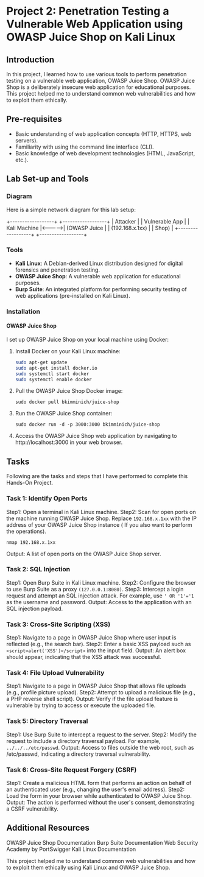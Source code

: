 # Project 2: Penetration Testing a Vulnerable Web Application using OWASP Juice Shop on Kali Linux

## Introduction
In this project, I learned how to use various tools to perform penetration testing on a vulnerable web application, OWASP Juice Shop. OWASP Juice Shop is a deliberately insecure web application for educational purposes. This project helped me to understand common web vulnerabilities and how to exploit them ethically.

## Pre-requisites
- Basic understanding of web application concepts (HTTP, HTTPS, web servers).
- Familiarity with using the command line interface (CLI).
- Basic knowledge of web development technologies (HTML, JavaScript, etc.).

## Lab Set-up and Tools

### Diagram
Here is a simple network diagram for this lab setup:

+------------------+ +------------------+
| Attacker | | Vulnerable App |
| Kali Machine |<----->| (OWASP Juice |
| (192.168.x.1xx) | | Shop) |
+------------------+ +------------------+


### Tools
- **Kali Linux**: A Debian-derived Linux distribution designed for digital forensics and penetration testing.
- **OWASP Juice Shop**: A vulnerable web application for educational purposes.
- **Burp Suite**: An integrated platform for performing security testing of web applications (pre-installed on Kali Linux).

### Installation
#### OWASP Juice Shop
I set up OWASP Juice Shop on your local machine using Docker:
1. Install Docker on your Kali Linux machine:
   ```sh
   sudo apt-get update
   sudo apt-get install docker.io
   sudo systemctl start docker
   sudo systemctl enable docker
   ```

2. Pull the OWASP Juice Shop Docker image:
   ```
   sudo docker pull bkimminich/juice-shop
   ```
3. Run the OWASP Juice Shop container:
   ```
   sudo docker run -d -p 3000:3000 bkimminich/juice-shop
   ```
4. Access the OWASP Juice Shop web application by navigating to http://localhost:3000 in your web browser.

## Tasks

Following are the tasks and steps that I have performed to complete this Hands-On Project.
### Task 1: Identify Open Ports
Step1: Open a terminal in Kali Linux machine.
Step2: Scan for open ports on the machine running OWASP Juice Shop. Replace ``192.168.x.1xx`` with the IP address of your OWASP Juice Shop instance ( If you also want to perform the operations).
  ```
  nmap 192.168.x.1xx
  ```
Output: A list of open ports on the OWASP Juice Shop server.

### Task 2: SQL Injection

Step1: Open Burp Suite in Kali Linux machine.
Step2: Configure the browser to use Burp Suite as a proxy ``(127.0.0.1:8080)``.
Step3: Intercept a login request and attempt an SQL injection attack. For example, use ``' OR '1'='1`` as the username and password.
Output: Access to the application with an SQL injection payload.

### Task 3: Cross-Site Scripting (XSS)
Step1: Navigate to a page in OWASP Juice Shop where user input is reflected (e.g., the search bar).
Step2: Enter a basic XSS payload such as ``<script>alert('XSS')</script>`` into the input field.
Output: An alert box should appear, indicating that the XSS attack was successful.

### Task 4: File Upload Vulnerability
Step1: Navigate to a page in OWASP Juice Shop that allows file uploads (e.g., profile picture upload).
Step2: Attempt to upload a malicious file (e.g., a PHP reverse shell script).
Output: Verify if the file upload feature is vulnerable by trying to access or execute the uploaded file.

### Task 5: Directory Traversal
Step1: Use Burp Suite to intercept a request to the server.
Step2: Modify the request to include a directory traversal payload. For example, ``../../../etc/passwd``.
Output: Access to files outside the web root, such as /etc/passwd, indicating a directory traversal vulnerability.

### Task 6: Cross-Site Request Forgery (CSRF)
Step1: Create a malicious HTML form that performs an action on behalf of an authenticated user (e.g., changing the user's email address).
Step2: Load the form in your browser while authenticated to OWASP Juice Shop.
Output: The action is performed without the user's consent, demonstrating a CSRF vulnerability.

## Additional Resources
OWASP Juice Shop Documentation
Burp Suite Documentation
Web Security Academy by PortSwigger
Kali Linux Documentation

This project helped me to understand common web vulnerabilities and how to exploit them ethically using Kali Linux and OWASP Juice Shop.

